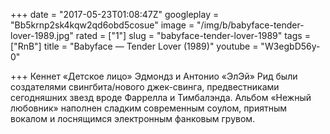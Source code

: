 +++
date = "2017-05-23T01:08:47Z"
googleplay = "Bb5krnp2sk4kqw2qd6obd5cosue"
image = "/img/b/babyface-tender-lover-1989.jpg"
rated = ["1"]
slug = "babyface-tender-lover-1989"
tags = ["RnB"]
title = "Babyface — Tender Lover (1989)"
youtube = "W3egbD56y-0"

+++
Кеннет &laquo;Детское лицо&raquo; Эдмондз и&nbsp;Антонио &laquo;ЭлЭй&raquo; Рид были создателями свингбита/нового джек-свинга, предвестниками сегодняшних звезд вроде Фаррелла и&nbsp;Тимбалэнда. Альбом &laquo;Нежный любовник&raquo; наполнен сладким современным соулом, приятным вокалом и&nbsp;лоснящимся электронным фанковым грувом.